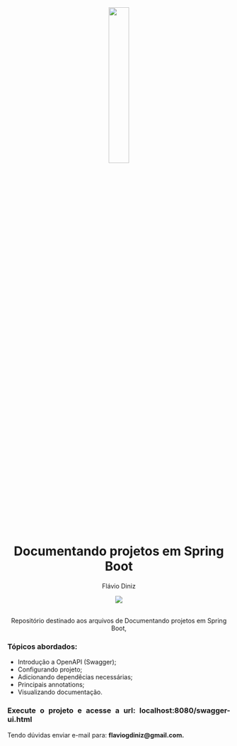<div align="center">
  <img src="https://github.com/ralflima/spring_boot_modulo5/blob/main/logo.png" width="30%">
  <h1 style="border-bottom:none">Documentando projetos em Spring Boot</h1>
  <p>Flávio Diniz</p>
  
  
  <a href="https://www.linkedin.com/in/flavio-diniz-a13a83309/">
    <img src="https://img.shields.io/badge/LinkedIn-0077B5?style=for-the-badge&logo=linkedin&logoColor=white">
  </a>
  
  <br>
  <br>
  <p>Repositório destinado aos arquivos de Documentando projetos em Spring Boot, 
  <br>
  <div align="justify">
  <h3>Tópicos abordados:</h3>
  
   + Introdução a OpenAPI (Swagger);
   + Configurando projeto;
   + Adicionando dependêcias necessárias;
   + Principais annotations;
   + Visualizando documentação.

   <h3>Execute o projeto e acesse a url: localhost:8080/swagger-ui.html</h3>

   

   <p>Tendo dúvidas enviar e-mail para: <b>flaviogdiniz@gmail.com<b>.</p>
  </div>
</div>
